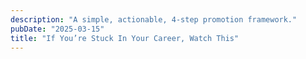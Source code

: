 ```yaml
---
description: "A simple, actionable, 4-step promotion framework."
pubDate: "2025-03-15"
title: "If You’re Stuck In Your Career, Watch This"
---
```

